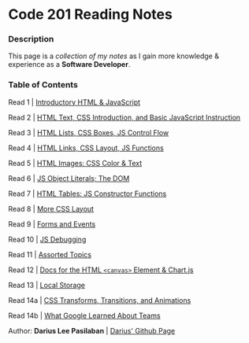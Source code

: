 # Code 201 Reading Notes
### Description
This page is a *collection of my notes* as I gain more knowledge & experience as a **Software Developer**.

### Table of Contents
Read 1 \| [Introductory HTML & JavaScript](class-01.md)

Read 2 \| [HTML Text, CSS Introduction, and Basic JavaScript Instruction](class-02.md)

Read 3 \| [HTML Lists, CSS Boxes, JS Control Flow](class-03.md)

Read 4 \| [HTML Links, CSS Layout, JS Functions](class-04.md)

Read 5 \| [HTML Images: CSS Color & Text](class-05.md)

Read 6 \| [JS Object Literals; The DOM]()

Read 7 \| [HTML Tables: JS Constructor Functions]()

Read 8 \| [More CSS Layout]()

Read 9 \| [Forms and Events]()

Read 10 \| [JS Debugging]()

Read 11 \| [Assorted Topics]()

Read 12 \| [Docs for the HTML `<canvas>` Element & Chart.js]()

Read 13 \| [Local Storage]()

Read 14a \| [CSS Transforms, Transitions, and Animations]()

Read 14b \| [What Google Learned About Teams]()

Author: **Darius Lee Pasilaban** \| [Darius' Github Page](https://github.com/pdariuslee)
